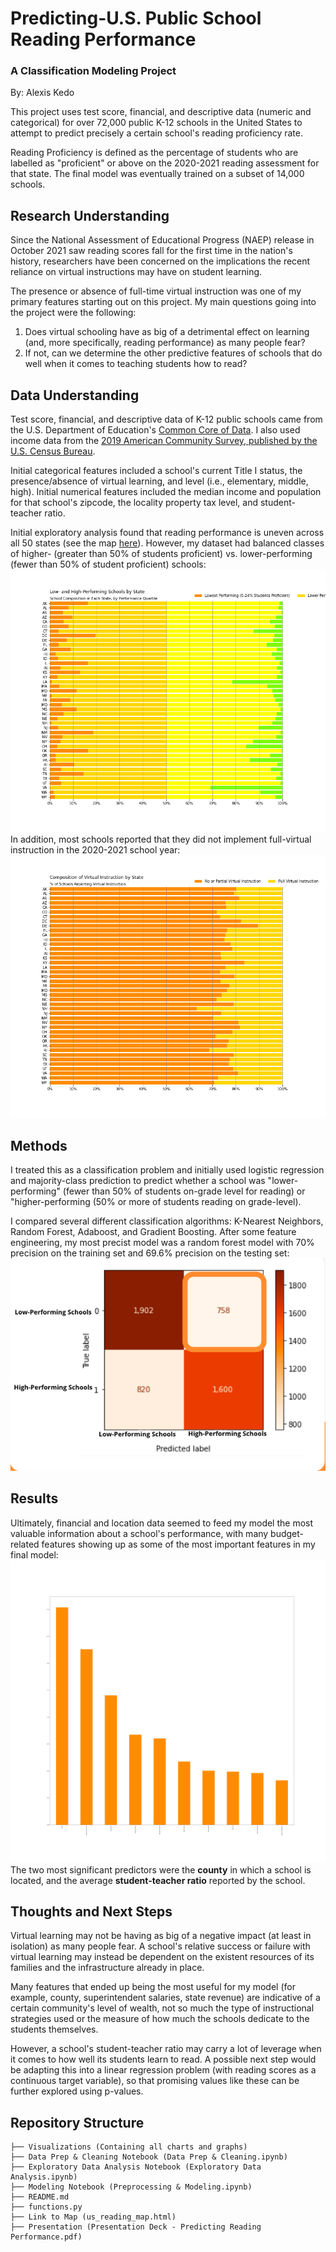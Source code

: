 # Predicting-U.S. Public School Reading Performance
### A Classification Modeling Project

By: Alexis Kedo

This project uses test score, financial, and descriptive data (numeric and categorical) for over 72,000 public K-12 schools in the United States to attempt to predict precisely a certain school's reading proficiency rate. 

Reading Proficiency is defined as the percentage of students who are labelled as "proficient" or above on the 2020-2021 reading assessment for that state. The final model was eventually trained on a subset of 14,000 schools. 
## Research Understanding 
Since the National Assessment of Educational Progress (NAEP) release in 
October 2021 saw reading scores fall for the first time in the nation's history, researchers have been concerned on the implications the recent reliance on virtual instructions may have on student learning. 

The presence or absence of full-time virtual instruction was one of my primary features starting out on this project. My main questions going into the project were the following: 

1. Does virtual schooling have as big of a detrimental effect on learning (and, more specifically, reading performance) as many people fear? 
2. If not, can we determine the other predictive features of schools that do well when it comes to teaching students how to read? 
## Data Understanding
Test score, financial, and descriptive data of K-12 public schools came from the U.S. Department of Education's [Common Core of Data](https://nces.ed.gov/ccd/files.asp#Fiscal:1,Page:1). I also used income data from the [2019 American Community Survey, published by the U.S. Census Bureau](https://www.census.gov/programs-surveys/acs/news/data-releases/2019/release-schedule.html). 

Initial categorical features included a school's current Title I status, the presence/absence of virtual learning, and level (i.e., elementary, middle, high). Initial numerical features included the median income and population for that school's zipcode, the locality property tax level, and student-teacher ratio.

Initial exploratory analysis found that reading performance is uneven across all 50 states (see the map [here](https://nbviewer.org/github/alexiskedo/Predicting-School-Performance/blob/main/us_reading_map.html)). However, my dataset had balanced classes of higher- (greater than 50% of students proficient) vs. lower-performing (fewer than 50% of student proficient) schools: 
![matrix](https://github.com/alexiskedo/Predicting-School-Performance/blob/main/Visualizations/School%20Performance%20Bar%20Chart.png)
In addition, most schools reported that they did not implement full-virtual instruction in the 2020-2021 school year: 
![matrix](https://github.com/alexiskedo/Predicting-School-Performance/blob/main/Visualizations/Virtual%20Instruction%20Stacked%20Bar%20Chart.png)
## Methods 
I treated this as a classification problem and initially used logistic regression and majority-class prediction to predict whether a school was "lower-performing" (fewer than 50% of students on-grade level for reading) or "higher-performing (50% or more of students reading on grade-level). 

I compared several different classification algorithms: K-Nearest Neighbors, Random Forest, Adaboost, and Gradient Boosting. After some feature engineering, my most precist model was a random forest model with 70% precision on the training set and 69.6% precision on the testing set:
![matrix](https://github.com/alexiskedo/Predicting-School-Performance/blob/main/Visualizations/Final%20Random%20Forest%20Confusion%20Matrix.png)
## Results 
Ultimately, financial and location data seemed to feed my model the most valuable information about a school's performance, with many budget-related features showing up as some of the most important features in my final model: 
![matrix](https://github.com/alexiskedo/Predicting-School-Performance/blob/main/Visualizations/Top%2010%20Feature%20Importances.png)
The two most significant predictors were the **county** in which a school is located, and the average **student-teacher ratio** reported by the school. 
## Thoughts and Next Steps
Virtual learning may not be having as big of a negative impact (at least in isolation) as many people fear. A school's relative success or failure with virtual learning may instead be dependent on the existent resources of its families and the infrastructure already in place. 

Many features that ended up being the most useful for my model (for example, county, superintendent salaries, state revenue) are indicative of a certain community's level of wealth, not so much the type of instructional strategies used or the measure of how much the schools dedicate to the students themselves. 

However, a school's student-teacher ratio may carry a lot of leverage when it comes to how well its students learn to read. A possible next step would be adapting this into a linear regression problem (with reading scores as a continuous target variable), so that promising values like these can be further explored using p-values.
## Repository Structure
```
├── Visualizations (Containing all charts and graphs)
├── Data Prep & Cleaning Notebook (Data Prep & Cleaning.ipynb)
├── Exploratory Data Analysis Notebook (Exploratory Data Analysis.ipynb)
├── Modeling Notebook (Preprocessing & Modeling.ipynb)
├── README.md
├── functions.py
├── Link to Map (us_reading_map.html)
├── Presentation (Presentation Deck - Predicting Reading Performance.pdf)
```
